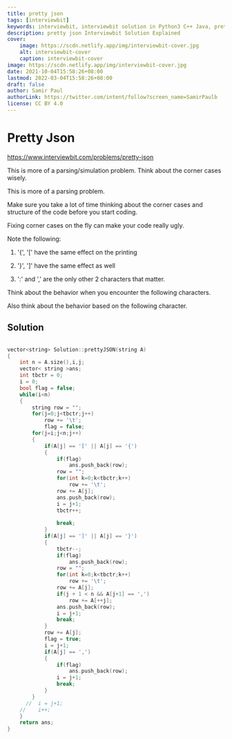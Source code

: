 ```yaml
---
title: pretty json
tags: [interviewbit]
keywords: interviewbit, interviewbit solution in Python3 C++ Java, pretty json solution
description: pretty json Interviewbit Solution Explained
cover:
    image: https://scdn.netlify.app/img/interviewbit-cover.jpg
    alt: interviewbit-cover
    caption: interviewbit-cover
image: https://scdn.netlify.app/img/interviewbit-cover.jpg
date: 2021-10-04T15:58:26+08:00
lastmod: 2022-03-04T15:58:26+08:00
draft: false
author: Samir Paul
authorLink: https://twitter.com/intent/follow?screen_name=SamirPaulb
license: CC BY 4.0
---
```


# Pretty Json

https://www.interviewbit.com/problems/pretty-json


This is more of a parsing/simulation problem. Think about the corner cases wisely.


This is more of a parsing problem.

Make sure you take a lot of time thinking about the corner cases and structure of the code before you start coding.

Fixing corner cases on the fly can make your code really ugly.

Note the following:

1) '{', '[' have the same effect on the printing

2) '}', ']' have the same effect as well

3) ':' and ',' are the only other 2 characters that matter.

Think about the behavior when you encounter the following characters.

Also think about the behavior based on the following character.


## Solution

```cpp

vector<string> Solution::prettyJSON(string A) 
{
    int n = A.size(),i,j;
    vector< string >ans;
    int tbctr = 0;
    i = 0;
    bool flag = false;
    while(i<n)
    {
        string row = "";
        for(j=0;j<tbctr;j++)
            row += '\t';
            flag = false;
        for(j=i;j<n;j++)
        {
            if(A[j] == '[' || A[j] == '{')
            {
                if(flag)
                    ans.push_back(row);
                row = "";
                for(int k=0;k<tbctr;k++)
                    row += '\t';
                row += A[j];
                ans.push_back(row);
                i = j+1;
                tbctr++;
                
                break;
            }
            if(A[j] == ']' || A[j] == '}')
            {
                tbctr--;
                if(flag)
                    ans.push_back(row);
                row = "";
                for(int k=0;k<tbctr;k++)
                    row += '\t';
                row += A[j];
                if(j + 1 < n && A[j+1] == ',')
                    row += A[++j];
                ans.push_back(row);
                i = j+1;
                break;
            }
            row += A[j];
            flag = true;
            i = j+1;
            if(A[j] == ',')
            {
                if(flag)
                    ans.push_back(row);
                i = j+1;
                break;
            }
        }
      //  i = j+1;
    //    i++;
    }
    return ans;
}
```